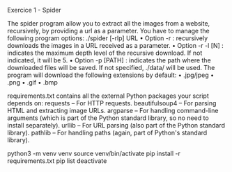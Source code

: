 Exercice 1 - Spider

The spider program allow you to extract all the images from a website, recursively, by providing a url as a parameter.
You have to manage the following program options:
   ./spider [-rlp] URL
• Option -r : recursively downloads the images in a URL received as a parameter.
• Option -r -l [N] : indicates the maximum depth level of the recursive download. If not indicated, it will be 5.
• Option -p [PATH] : indicates the path where the downloaded files will be saved. If not specified, ./data/ will be used.
The program will download the following extensions by default:
• .jpg/jpeg
• .png
• .gif
• .bmp



requirements.txt
contains all the external Python packages your script depends on:
requests – For HTTP requests.
beautifulsoup4 – For parsing HTML and extracting image URLs.
argparse – For handling command-line arguments (which is part of the Python standard library, so no need to install separately).
urllib – For URL parsing (also part of the Python standard library).
pathlib – For handling paths (again, part of Python's standard library).

python3 -m venv venv
source venv/bin/activate
pip install -r requirements.txt
pip list
deactivate
